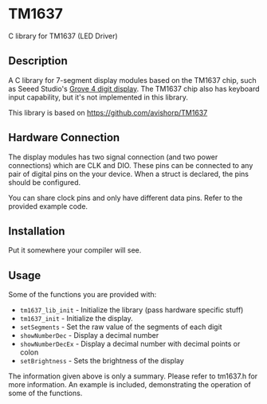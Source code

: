 TM1637
======
C library for TM1637 (LED Driver)


Description
-----------
A C library for 7-segment display modules based on the TM1637 chip, such as Seeed Studio's [Grove 4 digit display](http://www.seeedstudio.com/depot/grove-4digit-display-p-1198.html). The TM1637 chip also has keyboard input capability, but it's not implemented in this library.

This library is based on https://github.com/avishorp/TM1637

Hardware Connection
-------------------
The display modules has two signal connection (and two power connections) which are CLK and DIO. These pins can be connected to any pair of digital pins on the your device. When a struct is declared, the pins should be configured.

You can share clock pins and only have different data pins. Refer to the provided example code.

Installation
------------
Put it somewhere your compiler will see.

Usage
-----

Some of the functions you are provided with:
    
* `tm1637_lib_init` - Initialize the library (pass hardware specific stuff)
* `tm1637_init` - Initialize the display.
* `setSegments` - Set the raw value of the segments of each digit
* `showNumberDec` - Display a decimal number
* `showNumberDecEx` - Display a decimal number with decimal points or colon
* `setBrightness` - Sets the brightness of the display

The information given above is only a summary. Please refer to tm1637.h for more information. An example is included, demonstrating the operation of some of the functions.
